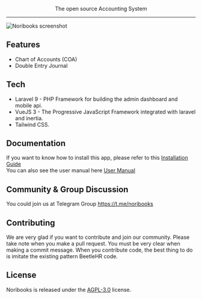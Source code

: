 <p align="center">

  <p align="center">The open source Accounting System</p>
</p>

---

![Noribooks screenshot](https://github.com/davinzaki/accounting-app/assets/101463185/e8f46ae7-1dd2-4775-a71f-b61ccd1842a8)

## Features

-   Chart of Accounts (COA)
-   Double Entry Journal

## Tech

-   Laravel 9 - PHP Framework for building the admin dashboard and mobile api.
-   VueJS 3 - The Progressive JavaScript Framework integrated with laravel and inertia.
-   Tailwind CSS.

## Documentation

If you want to know how to install this app, please refer to this [Installation Guide](./installation.md)  
You can also see the user manual here [User Manual](./user-manual.md)

## Community & Group Discussion

You could join us at Telegram Group https://t.me/noribooks

## Contributing

We are very glad if you want to contribute and join our community.
Please take note when you make a pull request. You must be very clear when making a commit message.
When you contribute code, the best thing to do is imitate the existing pattern BeetleHR code.

## License

Noribooks is released under the [AGPL-3.0](./LICENSE) license.
